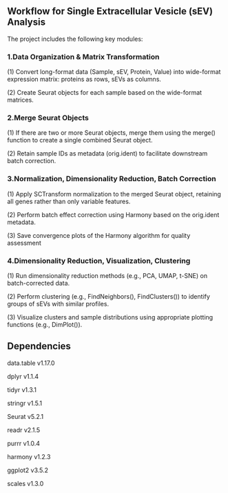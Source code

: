 
## Workflow for Single Extracellular Vesicle (sEV) Analysis

The project includes the following key modules:

### 1.Data Organization & Matrix Transformation

(1) Convert long-format data (Sample, sEV, Protein, Value) into wide-format expression matrix: proteins as rows, sEVs as columns.

(2) Create Seurat objects for each sample based on the wide-format matrices.

### 2.Merge Seurat Objects

(1) If there are two or more Seurat objects, merge them using the merge() function to create a single combined Seurat object.

(2) Retain sample IDs as metadata (orig.ident) to facilitate downstream batch correction.

### 3.Normalization, Dimensionality Reduction, Batch Correction

(1) Apply SCTransform normalization to the merged Seurat object, retaining all genes rather than only variable features.

(2) Perform batch effect correction using Harmony based on the orig.ident metadata.

(3) Save convergence plots of the Harmony algorithm for quality assessment

### 4.Dimensionality Reduction, Visualization, Clustering

(1) Run dimensionality reduction methods (e.g., PCA, UMAP, t-SNE) on batch-corrected data.

(2) Perform clustering (e.g., FindNeighbors(), FindClusters()) to identify groups of sEVs with similar profiles.

(3) Visualize clusters and sample distributions using appropriate plotting functions (e.g., DimPlot()).


## Dependencies

data.table v1.17.0

dplyr v1.1.4

tidyr v1.3.1

stringr v1.5.1

Seurat v5.2.1

readr v2.1.5

purrr v1.0.4

harmony v1.2.3

ggplot2 v3.5.2

scales v1.3.0